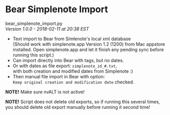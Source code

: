 # Bear Simplenote Import

bear_simplenote_import.py   
*Version 1.0.0 - 2018-02-11 at 20:38 EST*


* Text import to Bear from Simlenote's local xml database  
(Should work with simplenote.app Version 1.2 (1200) from Mac appstore installed. Open simplenote.app and let it finish any pending sync before running this script.)
* Can import directly into Bear with tags, but no dates.
* Or with dates as file export: `simplenote_id_#.txt`,  
with both creation and modified dates from Simplenote :)  
* Then manual file import in Bear with option:  
`Keep original creation and modification date` checked.

**NOTE!** Make sure nvALT is not active!

**NOTE!** Script does not delete old exports, so if running this several times, you should delete old export manually before running it second time!
